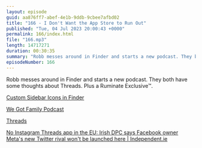 ```yaml
---
layout: episode
guid: aa876ff7-abef-4e1b-9ddb-9cbee7afbd02
title: "166 - I Don't Want the App Store to Run Out"
published: "Tue, 04 Jul 2023 20:00:43 +0000"
permalink: 166/index.html
file: "166.mp3"
length: 14717271
duration: 00:30:35
summary: "Robb messes around in Finder and starts a new podcast. They both have some thoughts about Threads. Plus a Ruminate Exclusive™."
episodeNumber: 166
---
```


Robb messes around in Finder and starts a new podcast. They both have some thoughts about Threads. Plus a Ruminate Exclusive™.

[Custom Sidebar Icons in Finder](https://rknight.me/custom-sidebar-icons-in-finder/)

[We Got Family Podcast](https://wegot.family/)

[Threads](https://www.threads.net/)

[No Instagram Threads app in the EU: Irish DPC says Facebook owner Meta's new Twitter rival won't be launched here | Independent.ie](https://www.independent.ie/business/technology/no-instagram-threads-app-in-the-eu-irish-dpc-says-metas-new-twitter-rival-wont-be-launched-here/a1927220337.html)